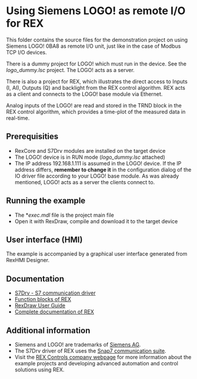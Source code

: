 ﻿Using Siemens LOGO! as remote I/O for REX
============================================================

This folder contains the source files for the demonstration project on using 
Siemens LOGO! 0BA8 as remote I/O unit, just like in the case of Modbus TCP 
I/O devices.

There is a dummy project for LOGO! which must run in the device. See the *logo_dummy.lsc* project. The 
LOGO! acts as a server.

There is also a project for REX, which illustrates the direct
access to Inputs (I, AI), Outputs (Q) and backlight from the REX control algorithm. 
REX acts as a client and connects to the LOGO! base module via Ethernet.

Analog inputs of the LOGO! are read and stored in the TRND block in the REX 
control algorithm, which provides a time-plot of the measured data in real-time.

## Prerequisities ##
- RexCore and S7Drv modules are installed on the target device
- The LOGO! device is in RUN mode (*logo_dummy.lsc* attached)
- The IP address 192.168.1.111 is assumed in the LOGO! device. If the IP address 
differs, **remember to change it** in the configuration dialog of the IO driver file according to your
LOGO! base module. As was already mentioned, LOGO! acts as a server the clients 
connect to. 

## Running the example ##
- The **exec.mdl* file is the project main file
- Open it with RexDraw, compile and download it to the target device

## User interface (HMI) ##
The example is accompanied by a graphical user interface generated from RexHMI Designer.

## Documentation ##

- [S7Drv - S7 communication driver](https://www.rexcontrols.com/media/2.50.5/doc/ENGLISH/MANUALS/S7Drv/S7Drv_ENG.html)
- [Function blocks of REX](https://www.rexcontrols.com/media/2.50.5/doc/ENGLISH/MANUALS/BRef/BRef_ENG.html)
- [RexDraw User Guide](https://www.rexcontrols.com/media/2.50.5/doc/ENGLISH/MANUALS/RexDraw/RexDraw_ENG.html)
- [Complete documentation of REX](http://www.rexcontrols.com/documentation-and-support)

## Additional information ##

- Siemens and LOGO! are trademarks of [Siemens AG](http://www.siemens.com).
- The S7Drv driver of REX uses the [Snap7 communication suite](http://sourceforge.net/projects/snap7).
- Visit the [REX Controls company webpage](http://www.rexcontrols.com) 
for more information about the example projects and developing advanced 
automation and control solutions using REX.
